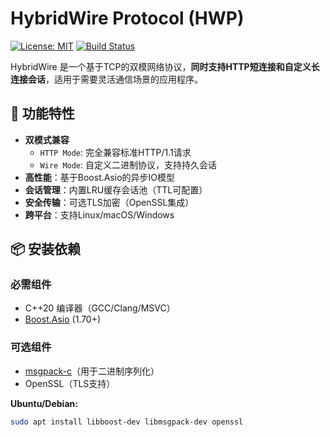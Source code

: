 # HybridWire Protocol (HWP)

[![License: MIT](https://img.shields.io/badge/License-MIT-blue.svg)](https://opensource.org/licenses/MIT)
[![Build Status](https://github.com/yourname/hybridwire/actions/workflows/cmake.yml/badge.svg)](https://github.com/yourname/hybridwire/actions)

HybridWire 是一个基于TCP的双模网络协议，**同时支持HTTP短连接和自定义长连接会话**，适用于需要灵活通信场景的应用程序。

## 🚀 功能特性

- **双模式兼容**
    - `HTTP Mode`: 完全兼容标准HTTP/1.1请求
    - `Wire Mode`: 自定义二进制协议，支持持久会话
- **高性能**：基于Boost.Asio的异步IO模型
- **会话管理**：内置LRU缓存会话池（TTL可配置）
- **安全传输**：可选TLS加密（OpenSSL集成）
- **跨平台**：支持Linux/macOS/Windows

## 📦 安装依赖

### 必需组件
- C++20 编译器（GCC/Clang/MSVC）
- [Boost.Asio](https://www.boost.org/) (1.70+)

### 可选组件
- [msgpack-c](https://msgpack.org/)（用于二进制序列化）
- OpenSSL（TLS支持）

**Ubuntu/Debian:**
```bash
sudo apt install libboost-dev libmsgpack-dev openssl